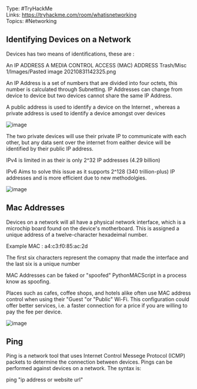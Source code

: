 Type: #TryHackMe <br>
Links: https://tryhackme.com/room/whatisnetworking <br>
Topics: #Networking <br>

## Identifying Devices on a Network

Devices has two means of identifications, these are :

An IP ADDRESS
A MEDIA CONTROL ACCESS (MAC) ADDRESS
Trash/Misc 1/Images/Pasted image 20210831142325.png

An IP Address is a set of numbers that are divided into four octets, this number is calculated through Subnetting. IP Addresses can change from device to device but two devices cannot share the same IP Address.

A public address is used to identify a device on the Internet , whereas a private address is used to identify a device amongst over devices

![image](https://user-images.githubusercontent.com/74746341/170378063-5ad233d1-0ae6-4dfc-9ea6-3f5e3db79f7d.png)

The two private devices will use their private IP to communicate with each other, but any data sent over the internet from eaither device will be identified by their public IP address.

IPv4 is limited in as their is only 2^32 IP addresses (4.29 billion)

IPv6 Aims to solve this issue as it supports 2^128 (340 trillion-plus) IP addresses and is more efficient due to new methodolgies.

![image](https://user-images.githubusercontent.com/74746341/170378145-832f19ba-f52b-476f-8102-00ac4d3be3f9.png)

## Mac Addresses

Devices on a network will all have a physical network interface, which is a microchip board found on the device's motherboard. This is assigned a unique address of a twelve-character hexadeimal number.

Example MAC : a4:c3:f0:85:ac:2d

The first six characters represent the comapny that made the interface and the last six is a unique number

MAC Addresses can be faked or "spoofed" PythonMACScript in a process know as spoofing.

Places such as cafes, coffee shops, and hotels alike often use MAC address control when using their "Guest "or "Public" Wi-Fi. This configuration could offer better services, i.e. a faster connection for a price if you are willing to pay the fee per device.

![image](https://user-images.githubusercontent.com/74746341/170378371-07274957-a630-4d5e-b2cb-81884419768c.png)

## Ping

Ping is a network tool that uses Internet Control Messege Protocol (ICMP) packets to determine the connection between devices. Pings can be performed against devices on a network. The syntax is:

ping "ip address or website url"

 

